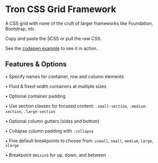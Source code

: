 # Tron CSS Grid Framework
A CSS grid with none of the cruft of larger frameworks like Foundation, Bootstrap, etc.

Copy and paste the SCSS or pull the raw CSS.

See the [codepen example](https://codepen.io/geotrev/pen/PWEYaB) to see it in action.

## Features & Options

• Specify names for container, row and column elements

• Fluid & fixed-width containers at multiple sizes

• Optional container padding

• Use section classes for focused content: `.small-section`, `.medium-section`, `.large-section`

• Optional column gutters (sides and bottom)

• Collapse column padding with `.collapse`

• Five default breakpoints to choose from: `xsmall`, `small`, `medium`, `large`, `xlarge`

• Breakpoint `@mixin`s for up, down, and between
